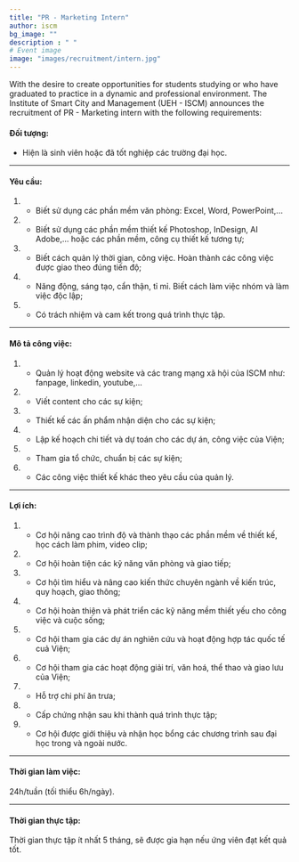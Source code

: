 ```yaml
---
title: "PR - Marketing Intern"
author: iscm
bg_image: ""
description : " "
# Event image
image: "images/recruitment/intern.jpg"
---
```


With the desire to create opportunities for students studying or who have graduated to practice in a dynamic and professional environment. The Institute of Smart City and Management (UEH - ISCM) announces the recruitment of PR - Marketing intern with the following requirements:

#### Đối tượng:
- Hiện là sinh viên hoặc đã tốt nghiệp các trường đại học.
***

#### Yêu cầu:
1. - Biết sử dụng các phần mềm văn phòng: Excel, Word, PowerPoint,...
2. - Biết sử dụng các phần mềm thiết kế Photoshop, InDesign, AI Adobe,... hoặc các phần mềm, công cụ thiết kế tương tự;
3. - Biết cách quản lý thời gian, công việc. Hoàn thành các công việc được giao theo đúng tiến độ;
4. - Năng động, sáng tạo, cẩn thận, tỉ mỉ. Biết cách làm việc nhóm và làm việc độc lập;
5. - Có trách nhiệm và cam kết trong quá trình thực tập.
***

#### Mô tả công việc: 
1. - Quản lý hoạt động website và các trang mạng xã hội của ISCM như: fanpage, linkedin, youtube,...
2. - Viết content cho các sự kiện;
3. - Thiết kế các ấn phẩm nhận diện cho các sự kiện;
4. - Lập kế hoạch chi tiết và dự toán cho các dự án, công việc của Viện;
5. - Tham gia tổ chức, chuẩn bị các sự kiện;
6. - Các công việc thiết kế khác theo yêu cầu của quản lý.
***

#### Lợi ích:
1. - Cơ hội nâng cao trình độ và thành thạo các phần mềm về thiết kế, học cách làm phim, video clip;
2. - Cơ hội hoàn tiện các kỹ năng văn phòng và giao tiếp;
3. - Cơ hội tìm hiểu và nâng cao kiến thức chuyên ngành về kiến trúc, quy hoạch, giao thông;
4. - Cơ hội hoàn thiện và phát triển các kỹ năng mềm thiết yếu cho công việc và cuộc sống;
5. - Cơ hội tham gia các dự án nghiên cứu và hoạt động hợp tác quốc tế cuả Viện;
6. - Cơ hội tham gia các hoạt động giải trí, văn hoá, thể thao và giao lưu của Viện;
7. - Hỗ trợ chi phí ăn trưa;
8. - Cấp chứng nhận sau khi thành quá trình thực tập;
9. - Cơ hội được giới thiệu và nhận học bổng các chương trình sau đại học trong và ngoài nước.
***

#### Thời gian làm việc:
24h/tuần (tối thiểu 6h/ngày).
*** 
#### Thời gian thực tập:
Thời gian thực tập ít nhất 5 tháng, sẽ được gia hạn nếu ứng viên đạt kết quả tốt.